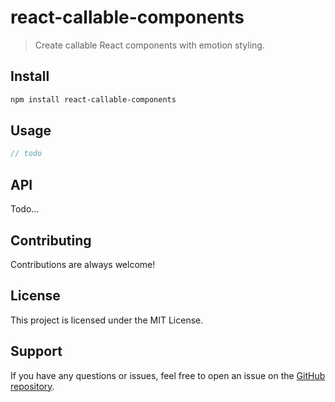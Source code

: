 # react-callable-components

> Create callable React components with emotion styling.

## Install

```sh
npm install react-callable-components
```

## Usage

```ts
// todo
```

## API

Todo...

## Contributing

Contributions are always welcome!

## License

This project is licensed under the MIT License.

## Support

If you have any questions or issues, feel free to open an issue on the [GitHub repository](https://github.com/jackrobertscott/react-callable-components).
